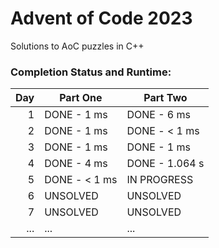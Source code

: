 # Advent of Code 2023

Solutions to AoC puzzles in C++

### Completion Status and Runtime:

| Day | Part One      | Part Two       |
|----:|---------------|----------------|
|   1 | DONE - 1 ms   | DONE - 6 ms    |
|   2 | DONE - 1 ms   | DONE - < 1 ms  |
|   3 | DONE - 1 ms   | DONE - 1 ms    |
|   4 | DONE - 4 ms   | DONE - 1.064 s |
|   5 | DONE - < 1 ms | IN PROGRESS    |
|   6 | UNSOLVED      | UNSOLVED       |
|   7 | UNSOLVED      | UNSOLVED       |
| ... |     ...       |       ...      |
